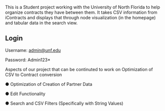 This is a Student project working with the University of North Florida to help organize contracts they have between them. It takes CSV information from iContracts and displays that through node visualization (in the homepage) and tabular data in the search view.

## Login 
Username: admin@unf.edu

Password: Admin123*


Aspects of our project that can be continuted to work on
Optimization of CSV to Contract conversion

● Optimization of Creation of Partner Data

● Edit Functionality

● Search and CSV Filters (Specifically with String Values)
